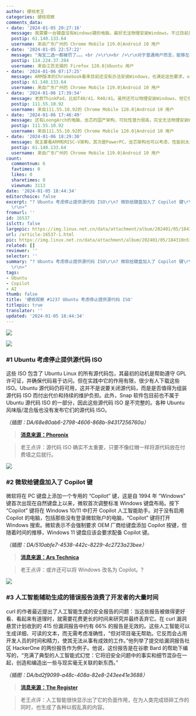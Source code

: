 ```yaml
---
author: 硬核老王
categories: 硬核观察
comments_data:
- date: '2024-01-05 20:27:16'
  message: 我需要一台键盘没有Windows键的电脑，最好无法物理安装Windows。不过目前只有Apple M系列的Mac满足这个条件，连树莓派和其他ARM开发板等设备都不满足。
  postip: 61.140.133.64
  username: 来自广东广州的 Chrome Mobile 119.0|Android 10 用户
- date: '2024-01-05 22:57:22'
  message: "淘宝二选一都被罚了。。。<br />\r\n<br />\r\n对于普通用户而言，能够左右横跳是最好的选择。。。"
  postip: 114.224.37.204
  username: 来自江苏无锡的 Firefox 120.0|Ubuntu 用户
- date: '2024-01-06 07:17:25'
  message: ARM版本的Chromebook看来目前还没有办法安装Windows，也满足这些要求，x86的可以装。
  postip: 61.140.133.64
  username: 来自广东广州的 Chrome Mobile 119.0|Android 10 用户
- date: '2024-01-06 17:39:54'
  message: 老款ThinkPad，比如T40/41、R40/41。虽然还可以物理安装Windows，但它们真的没有Windows键，可以整Linux玩。
  postip: 111.55.10.92
  username: 来自111.55.10.92的 Chrome Mobile 120.0|Android 10 用户
- date: '2024-01-06 17:46:49'
  message: 还有LoongArch的电脑，龙芯的国产架构，可玩性潜力很高，完全无法物理安装Windows。现在已经可以买到整机和主板了。
  postip: 111.55.10.92
  username: 来自111.55.10.92的 Chrome Mobile 120.0|Android 10 用户
- date: '2024-01-06 18:29:30'
  message: 我主要看ARM和RISC-V架构，其次是PowerPC，龙芯架构也可以考虑，性能别太差就行（比如打开网页都卡的肯定不行）。
  postip: 61.140.133.64
  username: 来自广东广州的 Chrome Mobile 119.0|Android 10 用户
count:
  commentnum: 6
  favtimes: 0
  likes: 0
  sharetimes: 0
  viewnum: 3113
date: '2024-01-05 18:44:34'
editorchoice: false
excerpt: "? Ubuntu 考虑停止提供源代码 ISO\r\n? 微软给键盘加入了 Copilot 键\r\n? 人工智能辅助生成的错误报告浪费了开发者的大量时间\r\n»
  \r\n»"
fromurl: ''
id: 16537
islctt: false
largepic: https://img.linux.net.cn/data/attachment/album/202401/05/184310n5isy053lj9gs88i.jpg
url: /article-16537-1.html
pic: https://img.linux.net.cn/data/attachment/album/202401/05/184310n5isy053lj9gs88i.jpg.thumb.jpg
related: []
reviewer: ''
selector: ''
summary: "? Ubuntu 考虑停止提供源代码 ISO\r\n? 微软给键盘加入了 Copilot 键\r\n? 人工智能辅助生成的错误报告浪费了开发者的大量时间\r\n»
  \r\n»"
tags:
- Ubuntu
- Copilot
- AI
thumb: false
title: '硬核观察 #1237 Ubuntu 考虑停止提供源代码 ISO'
titlepic: true
translator: ''
updated: '2024-01-05 18:44:34'
---
```


![](/data/attachment/album/202401/05/184310n5isy053lj9gs88i.jpg)


![](/data/attachment/album/202401/05/184325s4h64huottbbhx52.png)


### #1 Ubuntu 考虑停止提供源代码 ISO


这些 ISO 包含了 Ubuntu Linux 的所有源代码包，其最初的动机是帮助遵守 GPL 许可证，并确保代码易于访问。但在实践中它的作用有限，很少有人下载这些 ISO。Ubuntu 源代码仍将可用，这并不是说要关闭源代码，而是是否值得为组装源代码 ISO 而付出代价和持续的维护负担。此外，Snap 软件包目前也不属于 Ubuntu 源代码 ISO 的一部分，因此这些源代码 ISO 是不完整的。各种 Ubuntu 风味版/混合版也没有发布它们的源代码 ISO。


*（插图：DA/68e80ab6-2798-4606-868b-94317256760a）*



> 
> **[消息来源：Phoronix](https://www.phoronix.com/news/Ubuntu-Discontinue-Source-ISOs)**
> 
> 
> 



> 
> 老王点评：源代码 ISO 确实不太重要，只要不像红帽一样将源代码放在付费墙之后就行。
> 
> 
> 


![](/data/attachment/album/202401/05/184347bc0s00cdesatsx0h.png)


### #2 微软给键盘加入了 Copilot 键


微软将在 PC 键盘上添加一个专用的 “Copilot” 键，这是自 1994 年 “Windows” 键首次出现在自然键盘上以来，微软首次调整标准 Windows 键盘布局。按下 “Copilot” 键将在 Windows 10/11 中打开 Copilot 人工智能助手。对于没有启用 Copilot 的电脑，包括那些没有登录微软账户的电脑，“Copilot” 键将打开 Windows 搜索。微软表示不会强制要求 OEM 厂商给键盘添加 Copilot 按键，但随着时间的推移，Windows 11 键盘应该会要求配备 Copilot 键。


*（插图：DA/510abfe7-4538-442c-8229-4c2723a23bee）*



> 
> **[消息来源：Ars Technica](https://arstechnica.com/gadgets/2024/01/ai-comes-for-your-pcs-keyboard-as-microsoft-adds-dedicated-copilot-key/)**
> 
> 
> 



> 
> 老王点评：或许还可以将 Windows 改名为 Copilot。?
> 
> 
> 


![](/data/attachment/album/202401/05/184421yrhr33ol7qcq3oe3.png)


### #3 人工智能辅助生成的错误报告浪费了开发者的大量时间


curl 的作者最近提出了人工智能生成的安全报告的问题：当这些报告被做得更好看、看起来有道理时，就需要花费更长的时间来研究并最终丢弃它。在 curl 漏洞悬赏计划收到的 415 份漏洞报告中约有 66% 的报告是无效的。这些人工智能可以生成详细、可读的文本，而无需考虑准确性，“但对项目毫无帮助。它反而会占用开发人员的时间和精力，使其无法从事有成效的工作。”他列举了提交给漏洞报告社区 HackerOne 的两份报告作为例子。他说，这份报告是在谷歌 Bard 的帮助下编写的，“充满了典型的人工智能式幻觉：它将旧安全问题中的事实和细节混杂在一起，创造和编造出一些与现实毫无关联的新东西。”


*（插图：DA/bd2f9099-a48c-408a-82e8-243ee41e3688）*



> 
> **[消息来源：The Register](https://www.theregister.com/2024/01/04/aiassisted_bug_reports_make_developers/)**
> 
> 
> 



> 
> 老王点评：人工智能很快显示出了它的负面作用，在为人类完成琐碎工作的同时，也生成了各种以假乱真的内容。
> 
> 
>